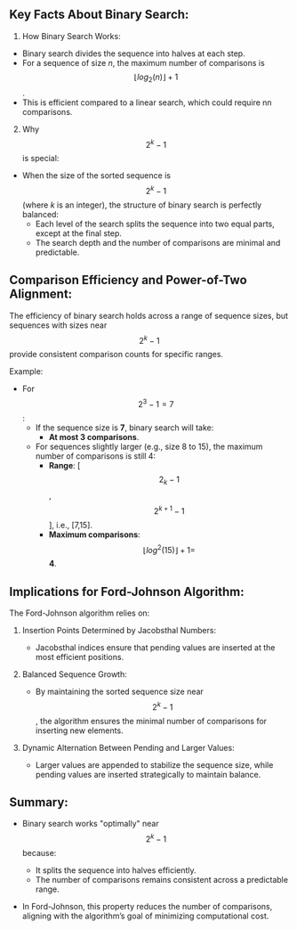 ## Key Facts About Binary Search:

1. How Binary Search Works:

- Binary search divides the sequence into halves at each step.
- For a sequence of size *n*, the maximum number of comparisons is $$⌊log⁡_{2}(n)⌋+1$$.
- This is efficient compared to a linear search, which could require nn comparisons.

2. Why $$2^{k}−1$$ is special:

- When the size of the sorted sequence is $$2^{k}−1$$ (where *k* is an integer), the structure of binary search is perfectly balanced:
	- Each level of the search splits the sequence into two equal parts, except at the final step.
	- The search depth and the number of comparisons are minimal and predictable.

## Comparison Efficiency and Power-of-Two Alignment:

The efficiency of binary search holds across a range of sequence sizes, but sequences with sizes near $$2^{k}−1$$ provide consistent comparison counts for specific ranges.

Example:

- For $$2^{3}−1=7$$:
	- If the sequence size is **7**, binary search will take:
    	- **At most 3 comparisons**.
	- For sequences slightly larger (e.g., size 8 to 15), the maximum number of comparisons is still 4:
        - **Range**: [$$2_{k}−1$$, $$2^{k+1}−1$$], i.e., [7,15].
        - **Maximum comparisons**: $$⌊log^{⁡2}(15)⌋+1=$$ **4**.

## Implications for Ford-Johnson Algorithm:

The Ford-Johnson algorithm relies on:

1. Insertion Points Determined by Jacobsthal Numbers:
	- Jacobsthal indices ensure that pending values are inserted at the most efficient positions.

2. Balanced Sequence Growth:
    - By maintaining the sorted sequence size near $$2^{k}−1$$, the algorithm ensures the minimal number of comparisons for inserting new elements.

3. Dynamic Alternation Between Pending and Larger Values:
    - Larger values are appended to stabilize the sequence size, while pending values are inserted strategically to maintain balance.

## Summary:

- Binary search works "optimally" near $$2^{k}−1$$ because:

    - It splits the sequence into halves efficiently.
    - The number of comparisons remains consistent across a predictable range.

- In Ford-Johnson, this property reduces the number of comparisons, aligning with the algorithm’s goal of minimizing computational cost.